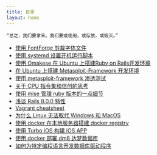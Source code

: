 ```yaml
---
title: 目录
layout: home
---
```


```
“总之，我们要拿来。我们要或使用，或存放，或毁灭。”
```

<div style="float: right;">
	<script type='text/javascript' src='https://storage.ko-fi.com/cdn/widget/Widget_2.js'></script><script type='text/javascript'>kofiwidget2.init('Support me', '#13c9d6', 'E1E612C7I5');kofiwidget2.draw();</script>
</div>

+ [使用 FontForge 剪裁字体文件](2024-11-11-FontForge)
+ [使用 systemd 设置开机运行脚本](2024-11-12-Linux-startup-script)
+ [使用 Omakese 在 Ubuntu 上搭建Ruby on Rails开发环境](2024-11-13-rails-dev-ubuntu)
+ [在 Ubuntu 上搭建 Metasploit-Framework 开发环境](2024-11-16-msf-development)
+ [使用 metasploit-framework 渗透测试](2024-11-17-msf-beginning)
+ [关于 CPU 指令集和信创的思考](2024-11-18-CPU-ISA)
+ [使用 mise 管理 ruby 版本的一点细节](2024-11-20-mise-ruby-version)
+ [浅谈 Rails 8.0.0 特性](2024-11-20-whats-new-of-rails8)
+ [Vagrant cheatsheet](2024-11-21-regain-vagrant)
+ [为什么 Linux 无法取代 Windows 和 MacOS](2024-11-22-why-linux-cant-kill-windows)
+ [使用 docker 在本地服务器搭建 docker registry](2024-11-24-create-docker-registry-on-localhost)
+ [使用 Turbo iOS 构建 iOS APP](2024-11-25-use-turbo-ios-framework)
+ [使用 docker 部署 dm8 达梦数据库](2024-11-27-dm8-docker)
+ [如何为特定编程语言开发数据库驱动程序](2024-11-28-how-dev-db-driver-special-lang)
